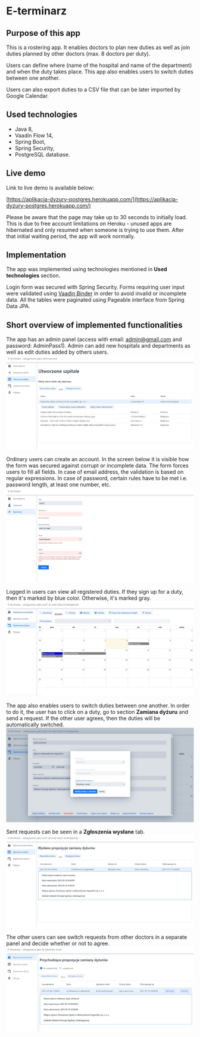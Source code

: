 # E-terminarz

## Purpose of this app
This is a rostering app. It enables doctors to plan new duties as well as join duties planned by other doctors (max. 8 doctors per duty).

Users can define where (name of the hospital and name of the department) and when the duty takes place. 
This app also enables users to switch duties between one another.

Users can also export duties to a CSV file that can be later imported by Google Calendar.


## Used technologies
* Java 8,
* Vaadin Flow 14,
* Spring Boot,
* Spring Security,
* PostgreSQL database.

## Live demo
Link to live demo is available below:

[https://aplikacja-dyzury-postgres.herokuapp.com/](https://aplikacja-dyzury-postgres.herokuapp.com/)

Please be aware that the  page may take up to 30 seconds to initially load. This is due to free account limitations on Heroku - unused apps are hibernated and only resumed when someone is trying to use them. After that initial waiting period, the app will work normally.

## Implementation
The app was implemented using technologies mentioned in **Used technologies** section. 

Login form was secured with Spring Security.
Forms requiring user input were validated using [Vaadin Binder](https://vaadin.com/docs/v14/flow/binding-data/tutorial-flow-components-binder) in order to avoid invalid or incomplete data.
All the tables were paginated using Pageable interface from Spring Data JPA. 

## Short overview of implemented functionalities

The app has an admin panel (access with email: admin@gmail.com and password: AdminPass1). Admin can add new hospitals and departments as well as edit duties added by others users.
![Admin panel](SCREENSHOTS/admin.JPG)



Ordinary users can create an account. In the screen below it is visible how the form was secured against corrupt or incomplete data. The form forces users to fill all fields. In case of email address, the validation is based on regular expressions. In case of password, certain rules have to be met i.e. password length, at least one number, etc.
![User registration](SCREENSHOTS/create_new_user.JPG)



Logged in users can view all registered duties. If they sign up for a duty, then it's marked by blue color. Otherwise, it's marked gray.
![Duty table](SCREENSHOTS/duty_table.JPG)



The app also enables users to switch duties between one another. In order to do it, the user has to click on a duty, go to section **Zamiana dyżuru** and send a request. If the other user agrees, then the duties will be automatically switched.
![Duty swap picture](SCREENSHOTS/duty_swap.JPG)



Sent requests can be seen in a **Zgłoszenia wysłane** tab.
![Sent requests](SCREENSHOTS/sent_requests.JPG)



The other users can see switch requests from other doctors in a separate panel and decide whether or not to agree.
![Received requests](SCREENSHOTS/received_requests.JPG)















